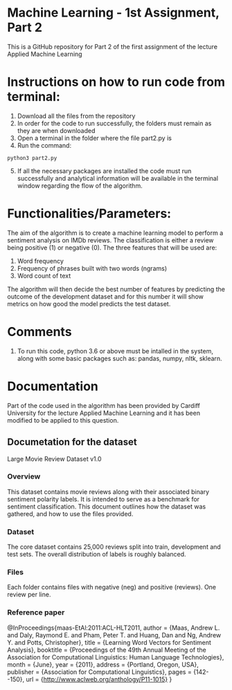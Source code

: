 # Machine Learning - 1st Assignment, Part 2
This is a GitHub repository for Part 2 of the first assignment of the lecture Applied Machine Learning


# Instructions on how to run code from terminal:
1. Download all the files from the repository
2. In order for the code to run successfully, the folders must remain as they are when downloaded
3. Open a terminal in the folder where the file part2.py is
4. Run the command:
```
python3 part2.py
```
5. If all the necessary packages are installed the code must run successfully and analytical information will be available in the terminal window regarding the flow of the algorithm.

# Functionalities/Parameters:
The aim of the algorithm is to create a machine learning model to perform a sentiment analysis on IMDb reviews. The classification is either a review being positive (1) or negative (0).
The three features that will be used are:
1. Word frequency
2. Frequency of phrases built with two words (ngrams)
3. Word count of text

The algorithm will then decide the best number of features by predicting the outcome of the development dataset and for this number it will show metrics on how good the model predicts the test dataset.

# Comments
1. To run this code, python 3.6 or above must be intalled in the system, along with some basic packages such as:
pandas, numpy, nltk, sklearn.

# Documentation

Part of the code used in the algorithm has been provided by Cardiff University for the lecture Applied Machine Learning and it has been modified to be applied to this question.

## Documetation for the dataset

Large Movie Review Dataset v1.0

### Overview

This dataset contains movie reviews along with their associated binary
sentiment polarity labels. It is intended to serve as a benchmark for
sentiment classification. This document outlines how the dataset was
gathered, and how to use the files provided. 

### Dataset 

The core dataset contains 25,000 reviews split into train, development
and test sets. The overall distribution of labels is roughly balanced.

### Files

Each folder contains files with negative (neg) and positive (reviews).
One review per line.

### Reference paper

@InProceedings{maas-EtAl:2011:ACL-HLT2011,
  author    = {Maas, Andrew L.  and  Daly, Raymond E.  and  Pham, Peter T.  and  Huang, Dan  and  Ng, Andrew Y.  and  Potts, Christopher},
  title     = {Learning Word Vectors for Sentiment Analysis},
  booktitle = {Proceedings of the 49th Annual Meeting of the Association for Computational Linguistics: Human Language Technologies},
  month     = {June},
  year      = {2011},
  address   = {Portland, Oregon, USA},
  publisher = {Association for Computational Linguistics},
  pages     = {142--150},
  url       = {http://www.aclweb.org/anthology/P11-1015}
}
